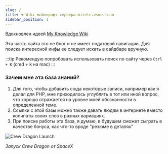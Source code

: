 ```yaml
---
slug: /
title: ❤️ Wiki майнкрафт сервера mirele.esme.team
sidebar_position: 1
---
```


Вдохновлен идеей [My Knowledge Wiki](https://wiki.nikiv.dev)

Эта часть сайта это не блог и не имеет податовой навигации. Для поиска интересной инфы ее следует искать в сайдбаре вручную.

:::tip
Рекомендую попробовать использовать поиск по сайту через `Ctrl + K` (cmd + k на mac)
:::

### Зачем **мне** эта база знаний?

1. Для того, чтобы добавить сюда некоторые записи, например как я делал для PHP, мне приходилось углублять в тот или иной вопрос, что хорошо отражается на уровне моей обознанности в определенной теме.
2. Ссылки с этой базы можно также давать людям в интернете вместо копипаты своих слов в разных вариациях.
3. При поиске работы эта база, я думаю, в будущем сможет сыграть в качестве бонуса, как что-то вроде "резюме в деталях"

![Crew Dragon Launch](https://i.imgur.com/5mJhId8.png)

_Запуск Crew Dragon от SpaceX_
